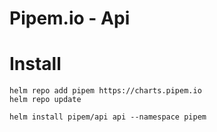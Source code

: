 # Pipem.io - Api

# Install

```
helm repo add pipem https://charts.pipem.io
helm repo update

helm install pipem/api api --namespace pipem

```
